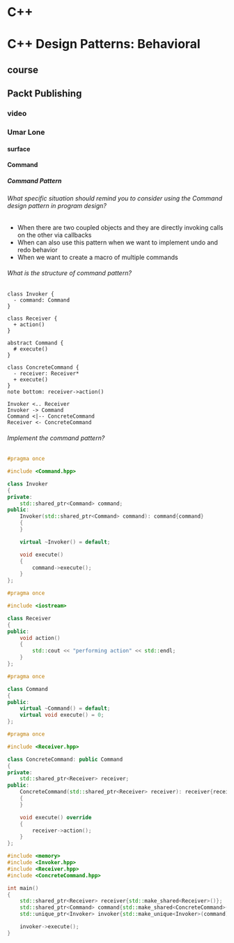# C++
# C++ Design Patterns: Behavioral
## course
## Packt Publishing
### video
### Umar Lone

#### surface
#### Command

##### Command Pattern

###### What specific situation should remind you to consider using the Command design pattern in program design?

* When there are two coupled objects and they are directly invoking calls on the other via callbacks
* When can also use this pattern when we want to implement undo and redo behavior
* When we want to create a macro of multiple commands

###### What is the structure of command pattern?

```plantuml
class Invoker {
  - command: Command
}

class Receiver {
  + action()
}

abstract Command {
  # execute()
}

class ConcreteCommand {
  - receiver: Receiver*
  + execute()
}
note bottom: receiver->action()

Invoker <.. Receiver
Invoker -> Command
Command <|-- ConcreteCommand
Receiver <- ConcreteCommand
```

###### Implement the command pattern?

```hpp
#pragma once

#include <Command.hpp>

class Invoker
{
private:
    std::shared_ptr<Command> command;
public:
    Invoker(std::shared_ptr<Command> command): command{command}
    {
    }

    virtual ~Invoker() = default;

    void execute()
    {
        command->execute();
    }
};
```

```hpp
#pragma once

#include <iostream>

class Receiver
{
public:
    void action()
    {
        std::cout << "performing action" << std::endl;
    }
};
```

```hpp
#pragma once

class Command
{
public:
    virtual ~Command() = default;
    virtual void execute() = 0;
};
```

```hpp
#pragma once

#include <Receiver.hpp>

class ConcreteCommand: public Command
{
private:
    std::shared_ptr<Receiver> receiver;
public:
    ConcreteCommand(std::shared_ptr<Receiver> receiver): receiver{receiver}
    {
    }

    void execute() override
    {
        receiver->action();
    }
};
```

```cpp
#include <memory>
#include <Invoker.hpp>
#include <Receiver.hpp>
#include <ConcreteCommand.hpp>

int main()
{
    std::shared_ptr<Receiver> receiver{std::make_shared<Receiver>()};
    std::shared_ptr<Command> command{std::make_shared<ConcreteCommand>(receiver)};
    std::unique_ptr<Invoker> invoker{std::make_unique<Invoker>(command)};

    invoker->execute();
}
```
























